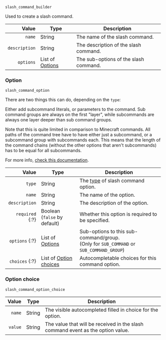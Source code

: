 `slash_command_builder`

Used to create a slash command.

| Value         | Type                 | Description                           |
|--------------:|----------------------|---------------------------------------|
| `name`        | String               | The name of the slash command.        |
| `description` | String               | The description of the slash command. |
| `options`     | List of [Options][1] | The sub-options of the slash command. |


### Option

`slash_command_option`

There are two things this can do, depending on the `type`:

Either add subcommand literals, or parameters to the command.
Sub command groups are always on the first "layer",
while subcommands are always one layer deeper than sub command groups.

Note that this is quite limited in comparison to Minecraft commands. All paths of the command tree have to have either just a subcommand, or a subcommand group with subcommands each.
This means that the length of the command chains (without the other options that aren't subcommands) has to be equal for all subcommands.

For more info, [check this documentation](https://canary.discord.com/developers/docs/interactions/application-commands#subcommands-and-subcommand-groups).

| Value           | Type                            | Description                                                                               |
|----------------:|---------------------------------|-------------------------------------------------------------------------------------------|
| `type`          | String                          | The [type][3] of slash command option.                                                    |
| `name`          | String                          | The name of the option.                                                                   |
| `description`   | String                          | The description of the option.                                                            |
| `required` {:?} | Boolean<br>(`false` by default) | Whether this option is required to be specified.                                          |
| `options` {:?}  | List of [Options][1]            | Sub-options to this sub-command/group.<br>(Only for `SUB_COMMAND` or `SUB_COMMAND_GROUP`) |
| `choices` {:?}  | List of [Option choices][2]     | Autocompletable choices for this command option.                                          |


### Option choice

`slash_command_option_choice`

| Value   | Type   | Description                                                                     |
|--------:|--------|---------------------------------------------------------------------------------|
| `name`  | String | The visible autocompleted filled in choice for the option.                      |
| `value` | String | The value that will be received in the slash command event as the option value. |


[1]: #option
[2]: #option-choice

[3]: https://discord.com/developers/docs/interactions/application-commands#application-command-object-application-command-option-type

